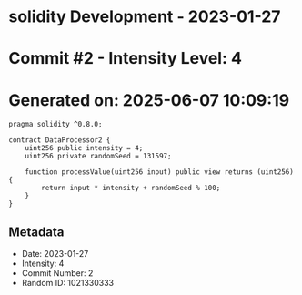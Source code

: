 ﻿# solidity Development - 2023-01-27
# Commit #2 - Intensity Level: 4
# Generated on: 2025-06-07 10:09:19
```solidity
pragma solidity ^0.8.0;

contract DataProcessor2 {
    uint256 public intensity = 4;
    uint256 private randomSeed = 131597;

    function processValue(uint256 input) public view returns (uint256) {
        return input * intensity + randomSeed % 100;
    }
}
```
## Metadata
- Date: 2023-01-27
- Intensity: 4
- Commit Number: 2
- Random ID: 1021330333
